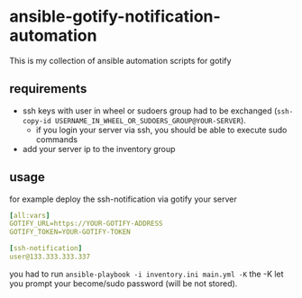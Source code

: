 # ansible-gotify-notification-automation
This is my collection of ansible automation scripts for gotify

## requirements
- ssh keys with user in wheel or sudoers group had to be exchanged (`ssh-copy-id USERNAME_IN_WHEEL_OR_SUDOERS_GROUP@YOUR-SERVER`). 
	- if you login your server via ssh, you should be able to execute sudo commands
- add your server ip to the inventory group

## usage
for example deploy the ssh-notification via gotify your server
```inventory.yml
[all:vars]
GOTIFY_URL=https://YOUR-GOTIFY-ADDRESS
GOTIFY_TOKEN=YOUR-GOTIFY-TOKEN

[ssh-notification]
user@133.333.333.337
```

you had to run `ansible-playbook -i inventory.ini main.yml -K` the -K let you prompt your become/sudo password (will be not stored).
